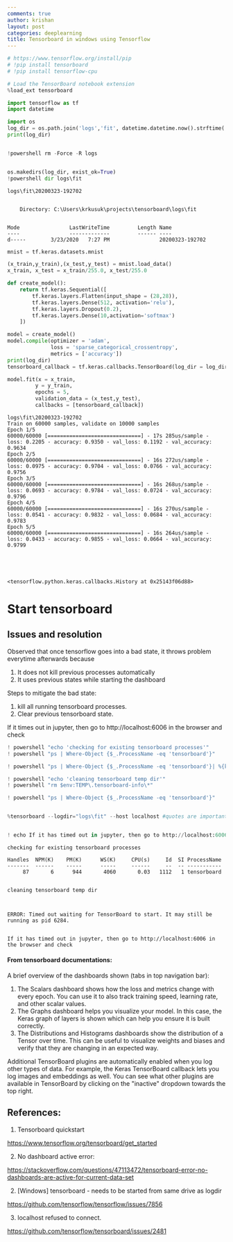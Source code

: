 ```yaml
---
comments: true
author: krishan
layout: post
categories: deeplearning
title: Tensorboard in windows using Tensorflow
---
```



```python
# https://www.tensorflow.org/install/pip
# !pip install tensorboard
# !pip install tensorflow-cpu
```


```python
# Load the TensorBoard notebook extension
%load_ext tensorboard
```


```python
import tensorflow as tf
import datetime
```


```python
import os 
log_dir = os.path.join('logs','fit', datetime.datetime.now().strftime('%Y%m%d-%H%M%S'))
print(log_dir)


!powershell rm -Force -R logs


os.makedirs(log_dir, exist_ok=True)
!powershell dir logs\fit
```

    logs\fit\20200323-192702
    
    
        Directory: C:\Users\krkusuk\projects\tensorboard\logs\fit
    
    
    Mode                LastWriteTime         Length Name                          
    ----                -------------         ------ ----                          
    d-----        3/23/2020   7:27 PM                20200323-192702               
    
    
    


```python
mnist = tf.keras.datasets.mnist

(x_train,y_train),(x_test,y_test) = mnist.load_data()
x_train, x_test = x_train/255.0, x_test/255.0

def create_model():
    return tf.keras.Sequential([
        tf.keras.layers.Flatten(input_shape = (28,28)),
        tf.keras.layers.Dense(512, activation='relu'),
        tf.keras.layers.Dropout(0.2),
        tf.keras.layers.Dense(10,activation='softmax')
    ])
```


```python
model = create_model()
model.compile(optimizer = 'adam', 
              loss = 'sparse_categorical_crossentropy',
              metrics = ['accuracy'])
print(log_dir)
tensorboard_callback = tf.keras.callbacks.TensorBoard(log_dir = log_dir, histogram_freq = 1)

model.fit(x = x_train,
         y = y_train,
         epochs = 5,
         validation_data = (x_test,y_test),
         callbacks = [tensorboard_callback])
```

    logs\fit\20200323-192702
    Train on 60000 samples, validate on 10000 samples
    Epoch 1/5
    60000/60000 [==============================] - 17s 285us/sample - loss: 0.2205 - accuracy: 0.9350 - val_loss: 0.1192 - val_accuracy: 0.9634
    Epoch 2/5
    60000/60000 [==============================] - 16s 272us/sample - loss: 0.0975 - accuracy: 0.9704 - val_loss: 0.0766 - val_accuracy: 0.9756
    Epoch 3/5
    60000/60000 [==============================] - 16s 268us/sample - loss: 0.0693 - accuracy: 0.9784 - val_loss: 0.0724 - val_accuracy: 0.9796
    Epoch 4/5
    60000/60000 [==============================] - 16s 270us/sample - loss: 0.0541 - accuracy: 0.9832 - val_loss: 0.0684 - val_accuracy: 0.9783
    Epoch 5/5
    60000/60000 [==============================] - 16s 264us/sample - loss: 0.0433 - accuracy: 0.9855 - val_loss: 0.0664 - val_accuracy: 0.9799
    




    <tensorflow.python.keras.callbacks.History at 0x25143f06d88>



# Start tensorboard

## Issues and resolution
Observed that once tensorflow goes into a bad state, it throws problem everytime afterwards because 

1. It does not kill previous processes automatically
2. It uses previous states while starting the dashboard

Steps to mitigate the bad state:

1. kill all running tensorboard processes.
2. Clear previous tensorboard state.



If it times out in jupyter, then go to http://localhost:6006 in the browser and check


```python
! powershell "echo 'checking for existing tensorboard processes'"
! powershell "ps | Where-Object {$_.ProcessName -eq 'tensorboard'}"

! powershell "ps | Where-Object {$_.ProcessName -eq 'tensorboard'}| %{kill $_}"

! powershell "echo 'cleaning tensorboard temp dir'"
! powershell "rm $env:TEMP\.tensorboard-info\*"

! powershell "ps | Where-Object {$_.ProcessName -eq 'tensorboard'}"


%tensorboard --logdir="logs\fit" --host localhost #quotes are important in windows


! echo If it has timed out in jupyter, then go to http://localhost:6006 in the browser and check
```

    checking for existing tensorboard processes
    
    Handles  NPM(K)    PM(K)      WS(K)     CPU(s)     Id  SI ProcessName          
    -------  ------    -----      -----     ------     --  -- -----------          
         87       6      944       4060       0.03   1112   1 tensorboard          
    
    
    cleaning tensorboard temp dir
    


    ERROR: Timed out waiting for TensorBoard to start. It may still be running as pid 6284.


    If it has timed out in jupyter, then go to http://localhost:6006 in the browser and check
    

#### From tensorboard documentations:

A brief overview of the dashboards shown (tabs in top navigation bar):

1. The Scalars dashboard shows how the loss and metrics change with every epoch. You can use it to also track training speed, learning rate, and other scalar values.
2. The Graphs dashboard helps you visualize your model. In this case, the Keras graph of layers is shown which can help you ensure it is built correctly.
3. The Distributions and Histograms dashboards show the distribution of a Tensor over time. This can be useful to visualize weights and biases and verify that they are changing in an expected way.

Additional TensorBoard plugins are automatically enabled when you log other types of data. For example, the Keras TensorBoard callback lets you log images and embeddings as well. You can see what other plugins are available in TensorBoard by clicking on the "inactive" dropdown towards the top right.

## References:

1. Tensorboard quickstart

https://www.tensorflow.org/tensorboard/get_started

2. No dashboard active error:

https://stackoverflow.com/questions/47113472/tensorboard-error-no-dashboards-are-active-for-current-data-set


2. [Windows] tensorboard - needs to be started from same drive as logdir 

https://github.com/tensorflow/tensorflow/issues/7856

3. localhost refused to connect.

https://github.com/tensorflow/tensorboard/issues/2481
